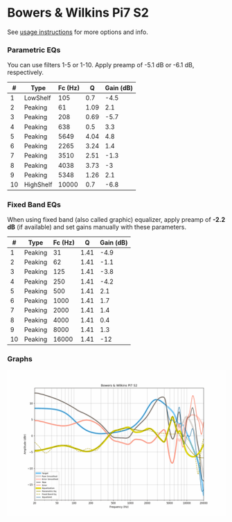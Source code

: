 # Bowers & Wilkins Pi7 S2
See [usage instructions](https://github.com/jaakkopasanen/AutoEq#usage) for more options and info.

### Parametric EQs
You can use filters 1-5 or 1-10. Apply preamp of -5.1 dB or -6.1 dB, respectively.

|   # | Type      |   Fc (Hz) |    Q |   Gain (dB) |
|-----|-----------|-----------|------|-------------|
|   1 | LowShelf  |       105 | 0.7  |        -4.5 |
|   2 | Peaking   |        61 | 1.09 |         2.1 |
|   3 | Peaking   |       208 | 0.69 |        -5.7 |
|   4 | Peaking   |       638 | 0.5  |         3.3 |
|   5 | Peaking   |      5649 | 4.04 |         4.8 |
|   6 | Peaking   |      2265 | 3.24 |         1.4 |
|   7 | Peaking   |      3510 | 2.51 |        -1.3 |
|   8 | Peaking   |      4038 | 3.73 |        -3   |
|   9 | Peaking   |      5348 | 1.26 |         2.1 |
|  10 | HighShelf |     10000 | 0.7  |        -6.8 |

### Fixed Band EQs
When using fixed band (also called graphic) equalizer, apply preamp of **-2.2 dB** (if available) and set gains manually with these parameters.

|   # | Type    |   Fc (Hz) |    Q |   Gain (dB) |
|-----|---------|-----------|------|-------------|
|   1 | Peaking |        31 | 1.41 |        -4.9 |
|   2 | Peaking |        62 | 1.41 |        -1.1 |
|   3 | Peaking |       125 | 1.41 |        -3.8 |
|   4 | Peaking |       250 | 1.41 |        -4.2 |
|   5 | Peaking |       500 | 1.41 |         2.1 |
|   6 | Peaking |      1000 | 1.41 |         1.7 |
|   7 | Peaking |      2000 | 1.41 |         1.4 |
|   8 | Peaking |      4000 | 1.41 |         0.4 |
|   9 | Peaking |      8000 | 1.41 |         1.3 |
|  10 | Peaking |     16000 | 1.41 |       -12   |

### Graphs
![](./Bowers%20&%20Wilkins%20Pi7%20S2.png)
